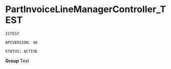 # PartInvoiceLineManagerController_TEST

`ISTEST`

`APIVERSION: 48`

`STATUS: ACTIVE`



**Group** Test

